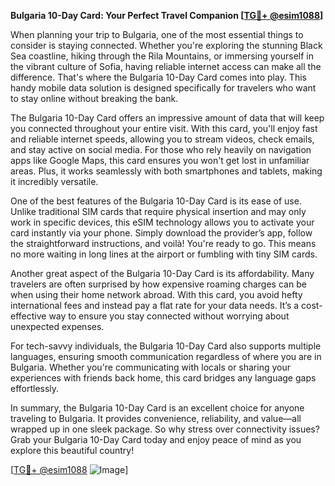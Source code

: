 **Bulgaria 10-Day Card: Your Perfect Travel Companion [[TG💪+ @esim1088](https://t.me/s/esim1088)]**

When planning your trip to Bulgaria, one of the most essential things to consider is staying connected. Whether you're exploring the stunning Black Sea coastline, hiking through the Rila Mountains, or immersing yourself in the vibrant culture of Sofia, having reliable internet access can make all the difference. That's where the Bulgaria 10-Day Card comes into play. This handy mobile data solution is designed specifically for travelers who want to stay online without breaking the bank.

The Bulgaria 10-Day Card offers an impressive amount of data that will keep you connected throughout your entire visit. With this card, you'll enjoy fast and reliable internet speeds, allowing you to stream videos, check emails, and stay active on social media. For those who rely heavily on navigation apps like Google Maps, this card ensures you won't get lost in unfamiliar areas. Plus, it works seamlessly with both smartphones and tablets, making it incredibly versatile.

One of the best features of the Bulgaria 10-Day Card is its ease of use. Unlike traditional SIM cards that require physical insertion and may only work in specific devices, this eSIM technology allows you to activate your card instantly via your phone. Simply download the provider’s app, follow the straightforward instructions, and voilà! You're ready to go. This means no more waiting in long lines at the airport or fumbling with tiny SIM cards.

Another great aspect of the Bulgaria 10-Day Card is its affordability. Many travelers are often surprised by how expensive roaming charges can be when using their home network abroad. With this card, you avoid hefty international fees and instead pay a flat rate for your data needs. It’s a cost-effective way to ensure you stay connected without worrying about unexpected expenses.

For tech-savvy individuals, the Bulgaria 10-Day Card also supports multiple languages, ensuring smooth communication regardless of where you are in Bulgaria. Whether you're communicating with locals or sharing your experiences with friends back home, this card bridges any language gaps effortlessly.

In summary, the Bulgaria 10-Day Card is an excellent choice for anyone traveling to Bulgaria. It provides convenience, reliability, and value—all wrapped up in one sleek package. So why stress over connectivity issues? Grab your Bulgaria 10-Day Card today and enjoy peace of mind as you explore this beautiful country!

[[TG💪+ @esim1088](https://t.me/s/esim1088) ![Image](https://i.postimg.cc/Y0z9fWf4/image.png)]